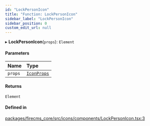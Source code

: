 ```yaml
---
id: "LockPersonIcon"
title: "Function: LockPersonIcon"
sidebar_label: "LockPersonIcon"
sidebar_position: 0
custom_edit_url: null
---
```


▸ **LockPersonIcon**(`props`): `Element`

#### Parameters

| Name | Type |
| :------ | :------ |
| `props` | [`IconProps`](../types/IconProps.md) |

#### Returns

`Element`

#### Defined in

[packages/firecms_core/src/icons/components/LockPersonIcon.tsx:3](https://github.com/FireCMSco/firecms/blob/d45f3739/packages/firecms_core/src/icons/components/LockPersonIcon.tsx#L3)
